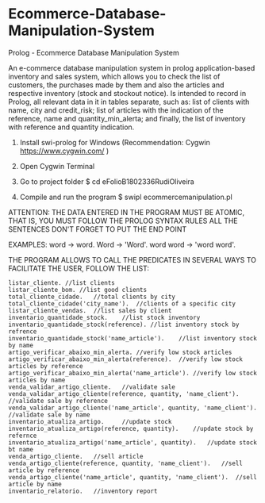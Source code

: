 # Ecommerce-Database-Manipulation-System
Prolog - Ecommerce Database Manipulation System

An e-commerce database manipulation system in prolog application-based inventory and sales system, which allows you to check the list of customers, the purchases made by them and also the articles and respective inventory (stock and stockout notice). Is intended to record in Prolog, all relevant data in it in tables separate, such as: list of clients with name, city and credit_risk; list of articles with the indication of the reference, name and quantity_min_alerta; and finally, the list of inventory with reference and quantity indication.

1. Install swi-prolog for Windows (Recommendation: Cygwin https://www.cygwin.com/ )

2. Open Cygwin Terminal

3. Go to project folder
$ cd eFolioB1802336RudiOliveira

4. Compile and run the program
$ swipl ecommercemanipulation.pl

ATTENTION: THE DATA ENTERED IN THE PROGRAM MUST BE ATOMIC, THAT IS, YOU MUST FOLLOW THE PROLOG SYNTAX RULES ALL THE SENTENCES DON'T FORGET TO PUT THE END POINT

EXAMPLES: word -> word.
Word -> 'Word'.
word word -> 'word word'.

THE PROGRAM ALLOWS TO CALL THE PREDICATES IN SEVERAL WAYS TO FACILITATE THE USER, FOLLOW THE LIST:
	
	listar_cliente.	//list clients
	listar_cliente_bom.	//list good clients
	total_cliente_cidade.	//total clients by city
	total_cliente_cidade('city_name').	//clients of a specific city
	listar_cliente_vendas.	//list sales by client
	inventario_quantidade_stock.	//list stock inventory
	inventario_quantidade_stock(reference).	//list inventory stock by refrence
	inventario_quantidade_stock('name_article').	//list inventory stock by name
	artigo_verificar_abaixo_min_alerta.	//verify low stock articles
	artigo_verificar_abaixo_min_alerta(reference).	//verify low stock articles by reference
	artigo_verificar_abaixo_min_alerta('name_article').	//verify low stock articles by name
	venda_validar_artigo_cliente.	//validate sale
	venda_validar_artigo_cliente(reference, quantity, 'name_client').	//validate sale by reference
	venda_validar_artigo_cliente('name_article', quantity, 'name_client').	//validate sale by name
	inventario_atualiza_artigo.		//update stock
	inventario_atualiza_artigo(reference, quantity).	//update stock by refernce
	inventario_atualiza_artigo('name_article', quantity).	//update stock bt name
	venda_artigo_cliente.	//sell article
	venda_artigo_cliente(reference, quantity, 'name_client').	//sell article by reference
	venda_artigo_cliente('name_article', quantity, 'name_client').	//sell article by name
	inventario_relatorio.	//inventory report
